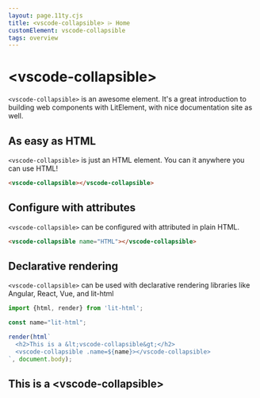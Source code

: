 ```yaml
---
layout: page.11ty.cjs
title: <vscode-collapsible> ⌲ Home
customElement: vscode-collapsible
tags: overview
---
```


# &lt;vscode-collapsible&gt;

`<vscode-collapsible>` is an awesome element. It's a great introduction to building web components with LitElement, with nice documentation site as well.

## As easy as HTML

<section class="columns">
  <div>

`<vscode-collapsible>` is just an HTML element. You can it anywhere you can use HTML!

```html
<vscode-collapsible></vscode-collapsible>
```

  </div>
  <div>

<vscode-collapsible></vscode-collapsible>

  </div>
</section>

## Configure with attributes

<section class="columns">
  <div>

`<vscode-collapsible>` can be configured with attributed in plain HTML.

```html
<vscode-collapsible name="HTML"></vscode-collapsible>
```

  </div>
  <div>

<vscode-collapsible name="HTML"></vscode-collapsible>

  </div>
</section>

## Declarative rendering

<section class="columns">
  <div>

`<vscode-collapsible>` can be used with declarative rendering libraries like Angular, React, Vue, and lit-html

```js
import {html, render} from 'lit-html';

const name="lit-html";

render(html`
  <h2>This is a &lt;vscode-collapsible&gt;</h2>
  <vscode-collapsible .name=${name}></vscode-collapsible>
`, document.body);
```

  </div>
  <div>

<h2>This is a &lt;vscode-collapsible&gt;</h2>
<vscode-collapsible name="lit-html"></vscode-collapsible>

  </div>
</section>